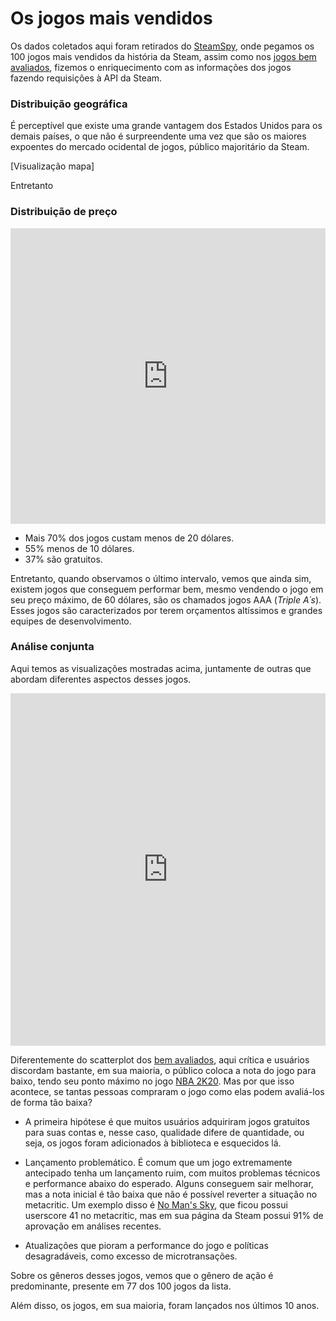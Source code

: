 # Os jogos mais vendidos

Os dados coletados aqui foram retirados do [SteamSpy](https://steamspy.com/), onde pegamos os 100 jogos mais vendidos da história da Steam, assim como nos [jogos bem avaliados](https://lucasaraga0.github.io/steamVisualization/bemAvaliados), fizemos o enriquecimento com as informações dos jogos fazendo requisições à API da Steam.

### Distribuição geográfica

É perceptível que existe uma grande vantagem dos Estados Unidos para os demais países, o que não é surpreendente uma vez que são os maiores expoentes do mercado ocidental de jogos, público majoritário da Steam.

[Visualização mapa]

Entretanto


### Distribuição de preço 

<iframe width="100%" height="473" frameborder="0"
  src="https://observablehq.com/embed/341a0af66730c2da?cells=viewof+histMV"></iframe>

- Mais 70% dos jogos custam menos de 20 dólares.
- 55% menos de 10 dólares.
- 37% são gratuitos.

Entretanto, quando observamos o último intervalo, vemos que ainda sim, existem jogos que conseguem performar bem, mesmo vendendo o jogo em seu preço máximo, de 60 dólares, são os chamados jogos AAA (*Triple A´s*). Esses jogos são caracterizados por terem orçamentos altíssimos e grandes equipes de desenvolvimento.

### Análise conjunta

Aqui temos as visualizações mostradas acima, juntamente de outras que abordam diferentes aspectos desses jogos.

<iframe width="100%" height="564" frameborder="0"
  src="https://observablehq.com/embed/341a0af66730c2da?cells=viewof+dashboardMaisVend"></iframe>

Diferentemente do scatterplot dos [bem avaliados](https://lucasaraga0.github.io/steamVisualization/bemAvaliados/), aqui crítica e usuários discordam bastante, em sua maioria, o público coloca a nota do jogo para baixo, tendo seu ponto máximo no jogo [NBA 2K20](https://store.steampowered.com/app/1089350/NBA_2K20/). Mas por que isso acontece, se tantas pessoas compraram o jogo como elas podem avaliá-los de forma tão baixa? 
- A primeira hipótese é que muitos usuários adquiriram jogos gratuitos para suas contas e, nesse caso, qualidade difere de quantidade, ou seja, os jogos foram adicionados à biblioteca e esquecidos lá.

- Lançamento problemático. É comum que um jogo extremamente antecipado tenha um lançamento ruim, com muitos problemas técnicos e performance abaixo do esperado. Alguns conseguem sair melhorar, mas a nota inicial é tão baixa que não é possível reverter a situação no metacritic. Um exemplo disso é [No Man's Sky](https://store.steampowered.com/app/275850/No_Mans_Sky/), que ficou possui userscore 41 no metacritic, mas em sua página da Steam possui 91% de aprovação em análises recentes.  

- Atualizações que pioram a performance do jogo e políticas desagradáveis, como excesso de microtransações.

Sobre os gêneros desses jogos, vemos que o gênero de ação é predominante, presente em 77 dos 100 jogos da lista. 

Além disso, os jogos, em sua maioria, foram lançados nos últimos 10 anos.